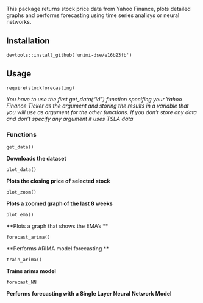 This package returns stock price data from Yahoo Finance, plots detailed
graphs and performs forecasting using time series analisys or neural
networks.

Installation
------------

    devtools::install_github('unimi-dse/e16b23fb')

Usage
-----

    require(stockforecasting)

*You have to use the first get\_data(“id”) function specifing your Yahoo
Finance Ticker as the argument and storing the results in a variable
that you will use as argument for the other functions. If you don’t
store any data and don’t specify any argument it uses TSLA data*

### Functions

    get_data()

**Downloads the dataset**

    plot_data()

**Plots the closing price of selected stock**

    plot_zoom()

**Plots a zoomed graph of the last 8 weeks**

    plot_ema()

**Plots a graph that shows the EMA’s **

    forecast_arima()

**Performs ARIMA model forecasting **

    train_arima()

**Trains arima model**

    forecast_NN

**Performs forecasting with a Single Layer Neural Network Model**
